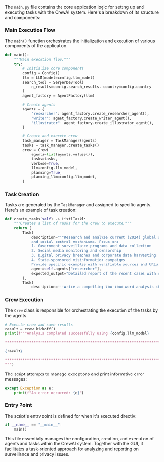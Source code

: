 The `main.py` file contains the core application logic for setting up and executing tasks with the CrewAI system. Here's a breakdown of its structure and components:

### Main Execution Flow

The `main()` function orchestrates the initialization and execution of various components of the application.

<!-- file: f:\BACKUP\FRED\PROJECTS\_GITHUB-TheRealFredP3D\George-Was-Right\_PUBLIC-REPO\main.py -->
```python
def main():
    """Main execution flow."""
    try:
        # Initialize core components
        config = Config()
        llm = LLM(model=config.llm_model)
        search_tool = SerperDevTool(
            n_results=config.search_results, country=config.country
        )
        agent_factory = AgentFactory(llm)

        # Create agents
        agents = {
            "researcher": agent_factory.create_researcher_agent(),
            "writer": agent_factory.create_writer_agent(),
            "illustrator": agent_factory.create_illustrator_agent(),
        }

        # Create and execute crew
        task_manager = TaskManager(agents)
        tasks = task_manager.create_tasks()
        crew = Crew(
            agents=list(agents.values()),
            tasks=tasks,
            verbose=True,
            llm=config.llm_model,
            planning=True,
            planning_llm=config.llm_model,
        )
```

### Task Creation

Tasks are generated by the `TaskManager` and assigned to specific agents. Here's an example of task creation:

```python
def create_tasks(self) -> List[Task]:
    """Creates a list of tasks for the crew to execute."""
    return [
        Task(
            description="""Research and analyze current (2024) global surveillance practices, digital privacy concerns, 
            and social control mechanisms. Focus on:
            1. Government surveillance programs and data collection
            2. Social media monitoring and censorship
            3. Digital privacy breaches and corporate data harvesting
            4. State-sponsored misinformation campaigns
            Provide specific examples with verifiable sources and URLs.""",
            agent=self.agents["researcher"],
            expected_output="Detailed report of the recent cases with source URLs and key parallels to '1984' themes",
        ),
        Task(
            description="""Write a compelling 700-1000 word analysis that:
```

### Crew Execution

The `Crew` class is responsible for orchestrating the execution of the tasks by the agents.

```python
# Execute crew and save results
result = crew.kickoff()
print(f"""Analysis completed successfully using {config.llm_model}

***************************************************************************

{result}

***************************************************************************
""")
```

The script attempts to manage exceptions and print informative error messages:

```python
except Exception as e:
    print(f"An error occurred: {e}")
```

### Entry Point

The script's entry point is defined for when it's executed directly:

```python
if __name__ == "__main__":
    main()
```

This file essentially manages the configuration, creation, and execution of agents and tasks within the CrewAI system. Together with the GUI, it facilitates a task-oriented approach for analyzing and reporting on surveillance and privacy issues.
